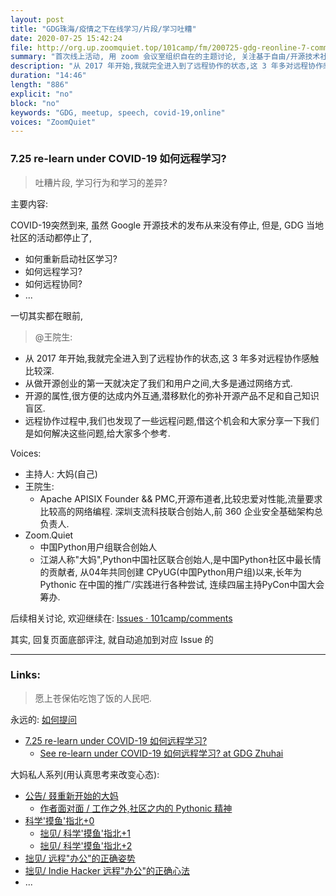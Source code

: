```yaml
---
layout: post
title: "GDG珠海/疫情之下在线学习/片段/学习吐糟"
date: 2020-07-25 15:42:24 
file: http://org.up.zoomquiet.top/101camp/fm/200725-gdg-reonline-7-comm-learnning.mp3
summary: "首次线上活动, 用 zoom 会议室组织自在的主题讨论, 关注基于自由/开源技术社区的在线学习是什么, 如何加入?"
description: "从 2017 年开始,我就完全进入到了远程协作的状态,这 3 年多对远程协作感触比较深.  从做开源创业的第一天就决定了我们和用户之间,大多是通过网络方式.  开源的属性,很方便的达成内外互通,潜移默化的弥补开源产品不足和自己知识盲区.  远程协作过程中,我们也发现了一些远程问题,借这个机会和大家分享一下我们是如何解决这些问题,给大家多个参考. "
duration: "14:46" 
length: "886"
explicit: "no" 
block: "no" 
keywords: "GDG, meetup, speech, covid-19,online"
voices: "ZoomQuiet"
---
```


### 7.25 re-learn under COVID-19 如何远程学习?
> 吐糟片段, 学习行为和学习的差异?

主要内容:

COVID-19突然到来,
虽然 Google 开源技术的发布从来没有停止,
但是, GDG 当地社区的活动都停止了,

- 如何重新启动社区学习?
- 如何远程学习?
- 如何远程协同?
- ...

一切其实都在眼前,

> @王院生:

- 从 2017 年开始,我就完全进入到了远程协作的状态,这 3 年多对远程协作感触比较深. 
- 从做开源创业的第一天就决定了我们和用户之间,大多是通过网络方式. 
- 开源的属性,很方便的达成内外互通,潜移默化的弥补开源产品不足和自己知识盲区. 
- 远程协作过程中,我们也发现了一些远程问题,借这个机会和大家分享一下我们是如何解决这些问题,给大家多个参考. 


Voices:

- 主持人:  大妈(自己)
- 王院生:
    + Apache APISIX Founder && PMC,开源布道者,比较忠爱对性能,流量要求比较高的网络编程. 深圳支流科技联合创始人,前 360 企业安全基础架构总负责人. 
- Zoom.Quiet
    + 中国Python用户组联合创始人
    + 江湖人称"大妈",Python中国社区联合创始人,是中国Python社区中最长情的贡献者, 从04年共同创建 CPyUG(中国Python用户组)以来,长年为 Pythonic 在中国的推广/实践进行各种尝试, 连续四届主持PyCon中国大会筹办. 


后续相关讨论, 欢迎继续在:
[Issues · 101camp/comments](https://github.com/101camp/comments/issues)


其实, 回复页面底部评注, 就自动追加到对应 Issue 的

-------------
### Links: 
> 愿上苍保佑吃饱了饭的人民吧.


永远的: [如何提问](https://gitlab.com/101camp/2py/tasks/wikis/HandBooks/Hb4Ask)

- [7.25 re-learn under COVID-19 如何远程学习?](https://mp.weixin.qq.com/s/QM1GhSOUJ8PuRL4gD-JynQ)
    + [See re-learn under COVID-19 如何远程学习? at GDG Zhuhai](https://gdg.community.dev/events/details/google-gdg-zhuhai-presents-re-learn-under-covid-19-ru-he-yuan-cheng-xue-xi/)



大妈私人系列(用认真思考来改变心态):

- [公告/ 叕重新开始的大妈](https://mp.weixin.qq.com/s/N5TuRRbF485D4Q90XdDA7g)
    + [作者面对面 / 工作之外,社区之内的 Pythonic 精神](https://mp.weixin.qq.com/s/Rj3YRIpecMIsV9UzEY4_lw)
- [科学'摸鱼'指北+0](https://mp.weixin.qq.com/s/Q-keoD_3L29zKNPnwLTFXw)
    + [拙见/ 科学'摸鱼'指北+1](https://mp.weixin.qq.com/s/fnu9dtLQVc_TiShluhXccw)
    + [拙见/ 科学'摸鱼'指北+2](https://mp.weixin.qq.com/s/4NZGKhdbAaanxNKZyQR-vg)
- [拙见/ 远程"办公"的正确姿势](https://mp.weixin.qq.com/s/XzN7if9-ntvOkIbRrT4s_Q)
- [拙见/ Indie Hacker 远程"办公"的正确心法](https://mp.weixin.qq.com/s/d28HqnF5aRs0jZ4tKwSmQg)
- ... 




